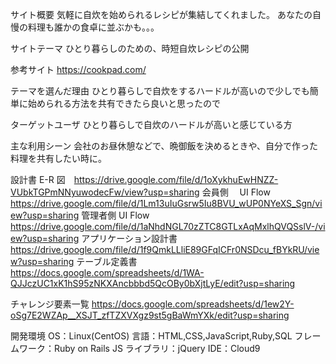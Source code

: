 サイト概要
気軽に自炊を始められるレシピが集結してくれました。 あなたの自慢の料理も誰かの食卓に並ぶかも。。。

サイトテーマ
ひとり暮らしのための、時短自炊レシピの公開

参考サイト
https://cookpad.com/

テーマを選んだ理由
ひとり暮らしで自炊をするハードルが高いので少しでも簡単に始められる方法を共有できたら良いと思ったので

ターゲットユーザ
ひとり暮らしで自炊のハードルが高いと感じている方

主な利用シーン
会社のお昼休憩などで、晩御飯を決めるときや、自分で作った料理を共有したい時に。

設計書
E-R 図　https://drive.google.com/file/d/1oXykhuEwHNZZ-VUbkTGPmNNyuwodecFw/view?usp=sharing 会員側　 UI Flow https://drive.google.com/file/d/1Lm13uIuGsrw5Iu8BVU_wUP0NYeXS_Sgn/view?usp=sharing 管理者側 UI Flow 　https://drive.google.com/file/d/1aNhdNGL70zZTC8GTLxAqMxlhQVQSslV-/view?usp=sharing アプリケーション設計書 https://drive.google.com/file/d/1f9QmkLLliE89GFqICFr0NSDcu_fBYkRU/view?usp=sharing テーブル定義書 https://docs.google.com/spreadsheets/d/1WA-QJJczUC1xK1hS95zNKXAncbbbd5QcOBy0bXjtLyE/edit?usp=sharing

チャレンジ要素一覧
https://docs.google.com/spreadsheets/d/1ew2Y-oSg7E2WZAp__XSJT_zfTZXVXgz9st5gBaWmYXk/edit?usp=sharing

開発環境
OS：Linux(CentOS)
言語：HTML,CSS,JavaScript,Ruby,SQL
フレームワーク：Ruby on Rails
JS ライブラリ：jQuery
IDE：Cloud9